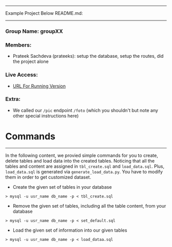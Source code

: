 ------

Example Project Below README.md:

------

### Group Name: groupXX

### Members:
  - Prateek Sachdeva (prateeks): setup the database, setup the routes, did the project alone

### Live Access:
  - [URL For Running Version](http://google.com)

### Extra:
  - We called our `/pic` endpoint `/foto` (which you shouldn't but note any other special instructions here)

# Commands
---
In the following content, we provied simple commands for you to create, delete tables and load data into the created tables. Noticing that all the tables and content are assigned in `tbl_create.sql` and `load_data.sql`. Plus, `load_data.sql` is generated via `generate_load_data.py`. You have to modify them in order to get customized dataset.

- Create the given set of tables in your database
```
> mysql -u usr_name db_name -p < tbl_create.sql
```

- Remove the given set of tables, including all the table content, from your database
```
> mysql -u usr_name db_name -p < set_default.sql
```

- Load the given set of information into our given tables
```
> mysql -u usr_name db_name -p < load_dataa.sql
```
